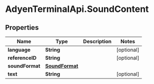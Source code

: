 # AdyenTerminalApi.SoundContent

## Properties

Name | Type | Description | Notes
------------ | ------------- | ------------- | -------------
**language** | **String** |  | [optional] 
**referenceID** | **String** |  | [optional] 
**soundFormat** | [**SoundFormat**](SoundFormat.md) |  | 
**text** | **String** |  | [optional] 


